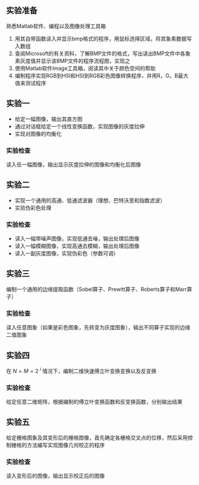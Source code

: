 ## 实验准备

熟悉Matlab软件、编程以及图像处理工具箱

1. 用其自带函数读入并显示bmp格式的程序，用鼠标选择区域，将其象素数据写入数组
2. 查阅Microsoft的有关资料，了解BMP文件的格式，写出读出BMP文件中各象素灰度值并显示该BMP文件的程序流程图，实现之
3. 使用Matlab软件Image工具箱，阅读其中关于颜色空间的帮助
4. 编制程序实现RGB到HSI和HSI到RGB彩色图像转换程序，并用R，G，B最大值来测试程序

## 实验一

* 给定一幅图像，输出其直方图
* 通过对话框给定一个线性变换函数，实现图像的灰度拉伸
* 实现对图像的均衡化

### 实验检查

读入任一幅图像，输出显示灰度拉伸的图像和均衡化后图像

## 实验二

* 实现一个通用的高通、低通滤波器（理想、巴特沃思和指数滤波）
* 实验伪彩色处理

### 实验检查

* 读入一幅带噪声图像，实现低通去噪，输出处理后图像
* 读入一幅模糊图像，实现高通去模糊，输出处理后图像
* 读入一副灰度图像，实现伪彩色（参数可调）

## 实验三

编制一个通用的边缘提取函数（Sobel算子、Prewitt算子、Roberts算子和Marr算子）

### 实验检查

读入任意图象（如果是彩色图象，先转变为灰度图象），输出不同算子实现的边缘二值图象

## 实验四
	
在 $N = M = 2$ <sup>$i$</sup> 情况下，编制二维快速傅立叶变换变换以及反变换

### 实验检查

给定任意二维矩阵，根据编制的傅立叶变换函数和反变换函数，分别输出结果

## 实验五

给定栅格图象及其变形后的栅格图像，首先确定各栅格交叉点的位移，然后采用控制栅格的方法编写实现图像几何校正的程序

### 实验检查

读入变形后的图像，输出显示校正后的图像

